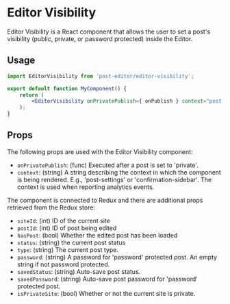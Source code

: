 # Editor Visibility

Editor Visibility is a React component that allows the user to set a post's visibility (public, private, or password protected) inside the Editor.

## Usage

```jsx
import EditorVisibility from 'post-editor/editor-visibility';

export default function MyComponent() {
	return (
		<EditorVisibility onPrivatePublish={ onPublish } context="post-settings" />
	);
}
```

## Props

The following props are used with the Editor Visibility component:

- `onPrivatePublish`: (func) Executed after a post is set to 'private'.
- `context`: (string) A string describing the context in which the component is being rendered. E.g., 'post-settings' or 'confirmation-sidebar'. The context is used when reporting analytics events.

The component is connected to Redux and there are additional props retrieved from the Redux store:

- `siteId`: (int) ID of the current site
- `postId`: (int) ID of post being edited
- `hasPost`: (bool) Whether the edited post has been loaded
- `status`: (string) the current post status
- `type`: (string) The current post type.
- `password`: (string) A password for 'password' protected post. An empty string if not password protected.
- `savedStatus`: (string) Auto-save post status.
- `savedPassword`: (string) Auto-save post password for 'password' protected post.
- `isPrivateSite`: (bool) Whether or not the current site is private.
